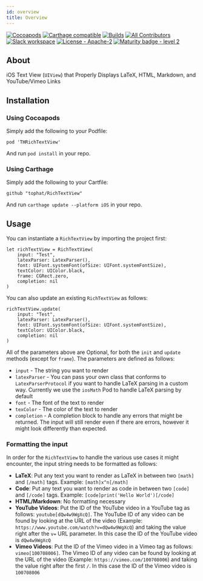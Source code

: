 ```yaml
---
id: overview
title: Overview
---
```


[![Cocoapods](https://img.shields.io/cocoapods/v/THRichTextView.svg)](https://cocoapods.org/pods/THRichTextView)
[![Carthage compatible](https://img.shields.io/badge/Carthage-compatible-4BC51D.svg?style=flat)](https://github.com/Carthage/Carthage)
[![Builds](https://img.shields.io/circleci/project/github/tophat/RichTextView.svg)](https://circleci.com/gh/tophat/RichTextView)
[![All Contributors](https://img.shields.io/badge/all_contributors-6-orange.svg?style=flat)](#credits)
[![Slack workspace](https://slackinvite.dev.tophat.com/badge.svg)](https://opensource.tophat.com/#join-slack)
[![License - Apache-2](https://img.shields.io/badge/license-Apache%202-blue.svg?maxAge=2592000)](https://www.apache.org/licenses/LICENSE-2.0/)
[![Maturity badge - level 2](https://img.shields.io/badge/Maturity-Level%202%20--%20First%20Release-yellowgreen.svg)](https://github.com/tophat/getting-started/blob/master/scorecard.md)

## About

iOS Text View (`UIView`) that Properly Displays LaTeX, HTML, Markdown, and YouTube/Vimeo Links


## Installation

### Using Cocoapods

Simply add the following to your Podfile:

```
pod 'THRichTextView'
```
And run `pod install` in your repo.

### Using Carthage

Simply add the following to your Cartfile:

```
github "tophat/RichTextView"
```

And run `carthage update --platform iOS` in your repo.

## Usage

You can instantiate a `RichTextView` by importing the project first:

```
let richTextView = RichTextView(
    input: "Test",
    latexParser: LatexParser(),
    font: UIFont.systemFont(ofSize: UIFont.systemFontSize),
    textColor: UIColor.black,
    frame: CGRect.zero,
    completion: nil
)
```

You can also update an existing `RichTextView` as follows:

```
richTextView.update(
    input: "Test",
    latexParser: LatexParser(),
    font: UIFont.systemFont(ofSize: UIFont.systemFontSize),
    textColor: UIColor.black,
    completion: nil
)
```

All of the parameters above are Optional, for both the `init` and `update` methods (except for `frame`). The parameters are defined as follows:

* `input` - The string you want to render
* `latexParser` - You can pass your own class that conforms to `LatexParserProtocol` if you want to handle LaTeX parsing in a custom way. Currently we use the `iosMath` Pod to handle LaTeX parsing by default
* `font` - The font of the text to render
* `texColor` - The color of the text to render
* `completion` - A completion block to handle any errors that might be returned. The input will still render even if there are errors, however it might look differently than expected.


### Formatting the input

In order for the `RichTextView` to handle the various use cases it might encounter, the input string needs to be formatted as follows:

* **LaTeX**: Put any text you want to render as LaTeX in between two `[math]` and `[/math]` tags. Example: `[math]x^n[/math]`
* **Code**: Put any text you want to render as code in between two `[code]` and `[/code]` tags. Example: `[code]print('Hello World')[/code]`
* **HTML/Markdown**: No formatting necessary
* **YouTube Videos**: Put the ID of the YouTube video in a YouTube tag as follows: `youtube[dQw4w9WgXcQ]`. The YouTube ID of any video can be found by looking at the URL of the video (Example: `https://www.youtube.com/watch?v=dQw4w9WgXcQ`) and taking the value right after the `v=` URL parameter. In this case the ID of the YouTube video is `dQw4w9WgXcQ`
* **Vimeo Videos**: Put the ID of the Vimeo video in a Vimeo tag as follows: `vimeo[100708006]`. The Vimeo ID of any video can be found by looking at the URL of the video (Example: `https://vimeo.com/100708006`) and taking the value right after the first `/`. In this case the ID of the Vimeo video is `100708006`
